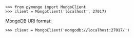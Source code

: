 #
```
>>> from pymongo import MongoClient
>>> client = MongoClient('localhost', 27017)
```
MongoDB URI format:
```
>>> client = MongoClient('mongodb://localhost:27017/')
```
